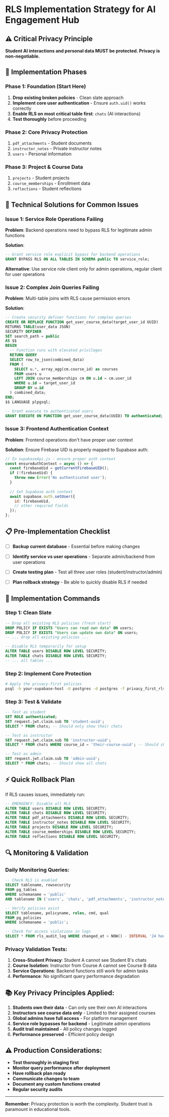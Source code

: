 # RLS Implementation Strategy for AI Engagement Hub

## ⚠️ Critical Privacy Principle
**Student AI interactions and personal data MUST be protected. Privacy is non-negotiable.**

## 🎯 Implementation Phases

### Phase 1: Foundation (Start Here)
1. **Drop existing broken policies** - Clean slate approach
2. **Implement core user authentication** - Ensure `auth.uid()` works correctly  
3. **Enable RLS on most critical table first**: `chats` (AI interactions)
4. **Test thoroughly** before proceeding

### Phase 2: Core Privacy Protection
1. `pdf_attachments` - Student documents
2. `instructor_notes` - Private instructor notes
3. `users` - Personal information

### Phase 3: Project & Course Data
1. `projects` - Student projects
2. `course_memberships` - Enrollment data
3. `reflections` - Student reflections

## 🔧 Technical Solutions for Common Issues

### Issue 1: Service Role Operations Failing
**Problem**: Backend operations need to bypass RLS for legitimate admin functions

**Solution**: 
```sql
-- Grant service role explicit bypass for backend operations
GRANT BYPASS RLS ON ALL TABLES IN SCHEMA public TO service_role;
```

**Alternative**: Use service role client only for admin operations, regular client for user operations

### Issue 2: Complex Join Queries Failing  
**Problem**: Multi-table joins with RLS cause permission errors

**Solution**: 
```sql
-- Create security definer functions for complex queries
CREATE OR REPLACE FUNCTION get_user_course_data(target_user_id UUID)
RETURNS TABLE(user_data JSON) 
SECURITY DEFINER
SET search_path = public
AS $$
BEGIN
  -- Function runs with elevated privileges
  RETURN QUERY 
  SELECT row_to_json(combined_data) 
  FROM (
    SELECT u.*, array_agg(cm.course_id) as courses
    FROM users u
    LEFT JOIN course_memberships cm ON u.id = cm.user_id
    WHERE u.id = target_user_id
    GROUP BY u.id
  ) combined_data;
END;
$$ LANGUAGE plpgsql;

-- Grant execute to authenticated users
GRANT EXECUTE ON FUNCTION get_user_course_data(UUID) TO authenticated;
```

### Issue 3: Frontend Authentication Context
**Problem**: Frontend operations don't have proper user context

**Solution**: Ensure Firebase UID is properly mapped to Supabase auth:
```javascript
// In supabaseApi.js - ensure proper auth context
const ensureAuthContext = async () => {
  const firebaseUid = getCurrentFirebaseUID();
  if (!firebaseUid) {
    throw new Error('No authenticated user');
  }
  
  // Set Supabase auth context
  await supabase.auth.setUser({
    id: firebaseUid,
    // other required fields
  });
};
```

## 📋 Pre-Implementation Checklist

- [ ] **Backup current database** - Essential before making changes

- [ ] **Identify service vs user operations** - Separate admin/backend from user operations
- [ ] **Create testing plan** - Test all three user roles (student/instructor/admin)
- [ ] **Plan rollback strategy** - Be able to quickly disable RLS if needed

## 🚀 Implementation Commands

### Step 1: Clean Slate
```sql
-- Drop all existing RLS policies (fresh start)
DROP POLICY IF EXISTS "Users can read own data" ON users;
DROP POLICY IF EXISTS "Users can update own data" ON users;
-- ... drop all existing policies ...

-- Disable RLS temporarily for setup
ALTER TABLE users DISABLE ROW LEVEL SECURITY;
ALTER TABLE chats DISABLE ROW LEVEL SECURITY;
-- ... all tables ...
```

### Step 2: Implement Core Protection
```bash
# Apply the privacy-first policies
psql -h your-supabase-host -U postgres -d postgres -f privacy_first_rls_policies.sql
```

### Step 3: Test & Validate
```sql
-- Test as student
SET ROLE authenticated;
SET request.jwt.claim.sub TO 'student-uuid';
SELECT * FROM chats; -- Should only show their chats

-- Test as instructor  
SET request.jwt.claim.sub TO 'instructor-uuid';
SELECT * FROM chats WHERE course_id = 'their-course-uuid'; -- Should show course chats

-- Test as admin
SET request.jwt.claim.sub TO 'admin-uuid';
SELECT * FROM chats; -- Should show all chats
```

## ⚡ Quick Rollback Plan

If RLS causes issues, immediately run:
```sql
-- EMERGENCY: Disable all RLS
ALTER TABLE users DISABLE ROW LEVEL SECURITY;
ALTER TABLE chats DISABLE ROW LEVEL SECURITY;  
ALTER TABLE pdf_attachments DISABLE ROW LEVEL SECURITY;
ALTER TABLE instructor_notes DISABLE ROW LEVEL SECURITY;
ALTER TABLE projects DISABLE ROW LEVEL SECURITY;
ALTER TABLE course_memberships DISABLE ROW LEVEL SECURITY;
ALTER TABLE reflections DISABLE ROW LEVEL SECURITY;
```

## 🔍 Monitoring & Validation

### Daily Monitoring Queries:
```sql
-- Check RLS is enabled
SELECT tablename, rowsecurity 
FROM pg_tables 
WHERE schemaname = 'public' 
AND tablename IN ('users', 'chats', 'pdf_attachments', 'instructor_notes');

-- Verify policies exist
SELECT tablename, policyname, roles, cmd, qual 
FROM pg_policies 
WHERE schemaname = 'public';

-- Check for access violations in logs
SELECT * FROM rls_audit_log WHERE changed_at > NOW() - INTERVAL '24 hours';
```

### Privacy Validation Tests:
1. **Cross-Student Privacy**: Student A cannot see Student B's chats
2. **Course Isolation**: Instructor from Course A cannot see Course B data  
3. **Service Operations**: Backend functions still work for admin tasks
4. **Performance**: No significant query performance degradation

## 📚 Key Privacy Principles Applied:

1. **Students own their data** - Can only see their own AI interactions
2. **Instructors see course data only** - Limited to their assigned courses
3. **Global admins have full access** - For platform management
4. **Service role bypasses for backend** - Legitimate admin operations
5. **Audit trail maintained** - All policy changes logged
6. **Performance preserved** - Efficient policy design

## ⚠️ Production Considerations:

- **Test thoroughly in staging first**
- **Monitor query performance after deployment** 
- **Have rollback plan ready**
- **Communicate changes to team**
- **Document any custom functions created**
- **Regular security audits**

---

**Remember**: Privacy protection is worth the complexity. Student trust is paramount in educational tools.